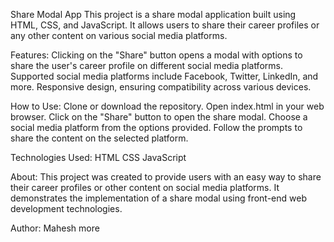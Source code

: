 Share Modal App
This project is a share modal application built using HTML, CSS, and JavaScript. It allows users to share their career profiles or any other content on various social media platforms.

Features:
Clicking on the "Share" button opens a modal with options to share the user's career profile on different social media platforms.
Supported social media platforms include Facebook, Twitter, LinkedIn, and more.
Responsive design, ensuring compatibility across various devices.

How to Use:
Clone or download the repository.
Open index.html in your web browser.
Click on the "Share" button to open the share modal.
Choose a social media platform from the options provided.
Follow the prompts to share the content on the selected platform.

Technologies Used:
HTML
CSS
JavaScript

About:
This project was created to provide users with an easy way to share their career profiles or other content on social media platforms. It demonstrates the implementation of a share modal using front-end web development technologies.

Author:
Mahesh more
